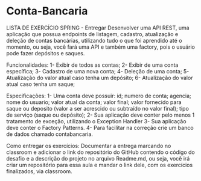 # Conta-Bancaria
LISTA DE EXERCÍCIO SPRING - Entregar
Desenvolver uma API REST, uma aplicação que possua endpoints de listagem, cadastro, atualização e deleção de contas bancárias, utilizando tudo o que foi aprendido até o momento, ou seja, você fará uma API e também uma factory, pois o usuário pode fazer depósitos e saques.

Funcionalidades:
1- Exibir de todos as contas;
2- Exibir de uma conta específica;
3- Cadastro de uma nova conta;
4- Deleção de uma conta;
5- Atualização do valor atual caso tenha um depósito;
6- Atualização do valor atual caso tenha um saque;

Especificações:
1- Uma conta deve possuir:
 id;
numero de conta;
agencia;
nome do usuario;
valor atual da conta;
valor final;
valor fornecido para saque ou deposito (valor a ser acrescido ou subtraído no valor final);
tipo de serviço (saque ou depósito);
2- Sua aplicação deve conter pelo menos 1 tratamento de exceção, utilizando o Exception Handler
3- Sua aplicação deve conter o Factory Patterns.
4- Para facilitar na correção crie um banco de dados chamado contabancaria.

Como entregar os exercícios:
Documentar a entrega marcando no classroom e adicionar o link do repositório do GitHub contendo o código do desafio e a descrição do projeto no arquivo Readme.md, ou seja, você irá criar um repositório para essa aula e mandar o link dele, com os exercícios finalizados, via classroom.
